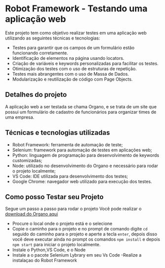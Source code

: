 # Robot Framework - Testando uma aplicação web

Este projeto tem como objetivo realizar testes em uma aplicação web utilizando as seguintes técnicas e tecnologias:

- Testes para garantir que os campos de um formulário estão funcionando corretamente.
- Identificação de elementos na página usando locators.
- Criação de variáveis e keywords personalizadas para facilitar os testes.
- Otimização dos testes com o uso de estruturas de repetição.
- Testes mais abrangentes com o uso de Massa de Dados.
- Modularização e reutilização de código com Page Objects.
##  Detalhes do projeto

A aplicação web a ser testada se chama Organo, e se trata de um site que possui um formulário de cadastro de funcionários para organizar times de uma empresa.

##  Técnicas e tecnologias utilizadas

- Robot Framework: ferramenta de automação de teste;
- Selenium: framework para automação de testes em aplicações web;
- Python: linguagem de programação para desenvolvimento de keywords customizadas;
- Node: utilizado no desenvolvimento do Organo e necessário para rodar o projeto localmente;
- VS Code: IDE utilizada para desenvolvimento dos testes;
- Google Chrome: navegador web utilizado para execução dos testes.

## Como posso Testar seu Projeto 

Segue um passo a passo para rodar o projeto
 Você pode realizar o [download do Organo aqui](https://github.com/bugan/robot-framework-organo/archive/refs/heads/main.zip)
- Procure o local onde o projeto está e o selecione
- Copie o caminho para o projeto e  no prompt de comando digite `cd` seguido do caminho para o projeto e aperte a tecla `enter`, depois disso você deve executar ainda no prompt os comandos `npm install` e depois `npm start` para iniciar o projeto localmente.
- Instale o Python,VS Code, e o Node
- Instale a o pacote Selenium Lybrary em seu Vs Code 
-Realize a instalaçao do Robot Framework 